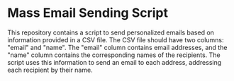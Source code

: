 # Mass Email Sending Script

This repository contains a script to send personalized emails based on information provided in a CSV file. The CSV file should have two columns: "email" and "name". The "email" column contains email addresses, and the "name" column contains the corresponding names of the recipients. The script uses this information to send an email to each address, addressing each recipient by their name.

